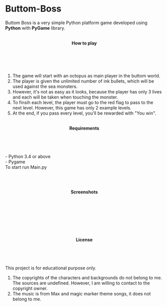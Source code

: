 # Buttom-Boss
Buttom Boss is a very simple Python platform game developed using <b>Python</b> with <b>PyGame</b> library. <br><br>

<b><header>How to play</header></b><br>
1. The game will start with an octopus as main player in the buttom world.<br> 
2. The player is given the unlimited number of ink bullets, which will be used against the sea monsters. <br>
3. However, it's not as easy as it looks, because the player has only 3 lives and each will be taken
when touching the monster. <br>
4. To finsih each level, the player must go to the red flag to pass to the next level. However, this 
game has only 2 example levels. <br>
5. At the end, if you pass every level, you'll be rewarded with "You win".

<br>
<b><header>Requirements</header></b><br>
- Python 3.4 or above <br>
- Pygame<br>
To start run Main.py

<br><br>
<b><header>Screenshots</header></b><br>


<br><br>
<b><header>License</header></b><br>
This project is for educational purpose only. 
1. The copyrights of the characters and backgrounds do not belong to me. The sources are undefined. However, I am willing to contact to
the copyright owner.
2. The music is from Max and magic marker theme songs, it does not belong to me.
